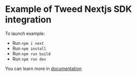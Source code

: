 # Example of Tweed Nextjs SDK integration

To launch example:

- Run `npm i next`
- Run `npm install`
- Run `npm run build`
- Run `npm run dev`

You can learn more in [documentation](https://docs.paytweed.com)
